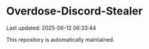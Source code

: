# Overdose-Discord-Stealer

Last updated: 2025-06-12 06:33:44

This repository is automatically maintained.
